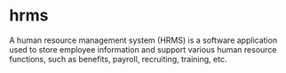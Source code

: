 # hrms
A human resource management system (HRMS) is a software application used to store employee information and support various human resource functions, such as benefits, payroll, recruiting, training, etc. 
